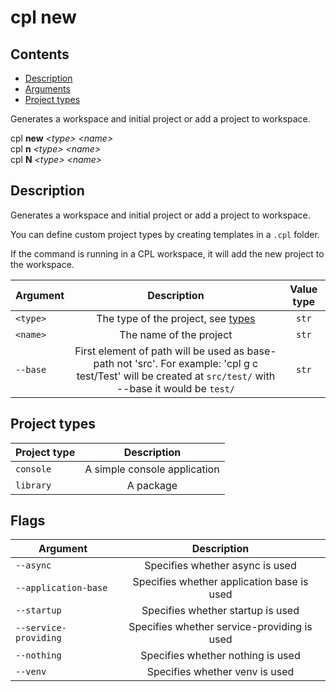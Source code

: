 # cpl new

## Contents

- [Description](#description)
- [Arguments](#arguments)
- [Project types](#project-types)

Generates a workspace and initial project or add a project to workspace.

cpl **new** *&lt;type&gt;* *&lt;name&gt;*<br>
cpl **n** *&lt;type&gt;* *&lt;name&gt;* <br>
cpl **N** *&lt;type&gt;* *&lt;name&gt;*

## Description

Generates a workspace and initial project or add a project to workspace.

You can define custom project types by creating templates in a ```.cpl``` folder.

If the command is running in a CPL workspace, it will add the new project to the workspace.

| Argument     |                                                                            Description                                                                             | Value type |
|--------------|:------------------------------------------------------------------------------------------------------------------------------------------------------------------:|:----------:|
| ```<type>``` |                                                        The type of the project, see [types](#project-types)                                                        | ```str```  |
| ```<name>``` |                                                                      The name of the project                                                                       | ```str```  |
| ```--base``` | First element of path will be used as base-path not 'src'. For example: 'cpl g c test/Test' will be created at ```src/test/``` with --base it would be ```test/``` | ```str```     |

## Project types

| Project type  |         Description          |
|---------------|:----------------------------:|
| ```console``` | A simple console application |
| ```library``` |          A package           |

## Flags

| Argument                  |                 Description                 |
|---------------------------|:-------------------------------------------:|
| ```--async```             |       Specifies whether async is used       |
| ```--application-base```  | Specifies whether application base is used  |
| ```--startup```           |      Specifies whether startup is used      |
| ```--service-providing``` | Specifies whether service-providing is used |
| ```--nothing```           |      Specifies whether nothing is used      |
| ```--venv```              |       Specifies whether venv is used        |
